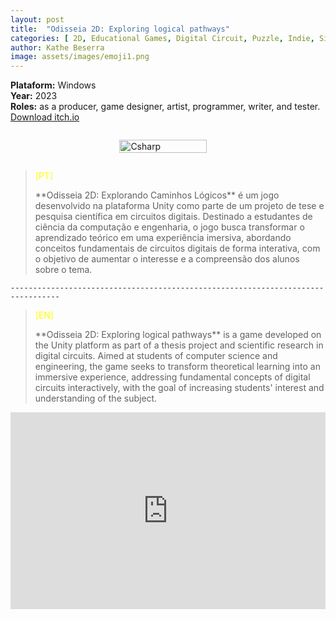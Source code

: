 ```yaml
---
layout: post
title:  "Odisseia 2D: Exploring logical pathways"
categories: [ 2D, Educational Games, Digital Circuit, Puzzle, Indie, Singleplayer, Top down shooter, Unity ]
author: Kathe Beserra
image: assets/images/emoji1.png
---
```


**Plataform:** Windows<br> 
**Year:** 2023<br>
**Roles:** as a producer, game designer, artist, programmer, writer, and tester.<br>
[Download itch.io](https://katheisabelle.itch.io/odisseia-2d)

<div style="display: flex; flex-wrap: wrap; justify-content: center; align-items: center;">
  <figure style="flex-basis: calc(40.33% - 10px); margin-right: 2px;">
    <img src="{{ site.baseurl }}/assets/images/logo1.png" alt="Csharp" style="width: 85%;">
  </figure>
</div>

> <p style="color: yellow;">[PT]</p> **Odisseia 2D: Explorando Caminhos Lógicos** é um jogo desenvolvido na plataforma Unity como parte de um projeto de tese e pesquisa científica em circuitos digitais. Destinado a estudantes de ciência da computação e engenharia, o jogo busca transformar o aprendizado teórico em uma experiência imersiva, abordando conceitos fundamentais de circuitos digitais de forma interativa, com o objetivo de aumentar o interesse e a compreensão dos alunos sobre o tema.

`---------------------------------------------------------------------------------`  

> <p style="color: yellow;">[EN]</p> **Odisseia 2D: Exploring logical pathways** is a game developed on the Unity platform as part of a thesis project and scientific research in digital circuits. Aimed at students of computer science and engineering, the game seeks to transform theoretical learning into an immersive experience, addressing fundamental concepts of digital circuits interactively, with the goal of increasing students' interest and understanding of the subject.


<p><iframe style="width:100%;" height="315" src="https://www.youtube.com/embed/2xZFekYdR78?rel=0&amp;showinfo=0" frameborder="0" allowfullscreen></iframe></p>

